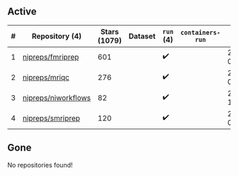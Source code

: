 ## Active
| # | Repository (4) | Stars (1079) | Dataset | `run` (4) | `containers-run` | Last Modified |
| --- | --- | --- | --- | --- | --- | --- |
| 1 | [nipreps/fmriprep](https://github.com/nipreps/fmriprep) | 601 |  | :heavy_check_mark: |  | 2024-04-12 04:48:06+00:00 |
| 2 | [nipreps/mriqc](https://github.com/nipreps/mriqc) | 276 |  | :heavy_check_mark: |  | 2024-04-23 09:28:14+00:00 |
| 3 | [nipreps/niworkflows](https://github.com/nipreps/niworkflows) | 82 |  | :heavy_check_mark: |  | 2024-04-25 15:17:47+00:00 |
| 4 | [nipreps/smriprep](https://github.com/nipreps/smriprep) | 120 |  | :heavy_check_mark: |  | 2024-04-12 04:53:44+00:00 |

## Gone
No repositories found!
